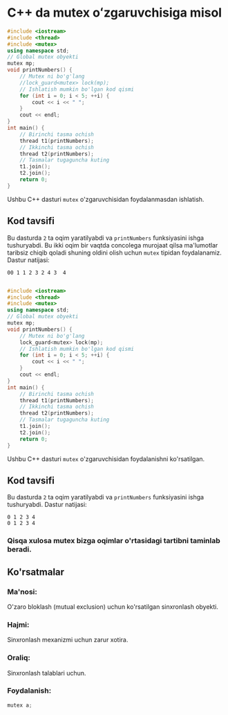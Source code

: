 # C++ da mutex oʻzgaruvchisiga misol
```cpp
#include <iostream>
#include <thread>
#include <mutex>
using namespace std;
// Global mutex obyekti
mutex mp;
void printNumbers() {
    // Mutex ni bo'g'lang
    //lock_guard<mutex> lock(mp);
    // Ishlatish mumkin bo'lgan kod qismi
    for (int i = 0; i < 5; ++i) {
        cout << i << " ";
    }
    cout << endl;
}
int main() {
    // Birinchi tasma ochish
    thread t1(printNumbers);
    // Ikkinchi tasma ochish
    thread t2(printNumbers);
    // Tasmalar tugaguncha kuting
    t1.join();
    t2.join();
    return 0;
}

```
Ushbu C++ dasturi `mutex` o'zgaruvchisidan foydalanmasdan ishlatish.
## Kod tavsifi
Bu dasturda `2` ta oqim yaratilyabdi va `printNumbers` funksiyasini ishga tushuryabdi.
Bu ikki oqim bir vaqtda concolega murojaat qilsa ma'lumotlar taribsiz chiqib qoladi shuning oldini olish uchun `mutex` tipidan foydalanamiz.
Dastur natijasi:
```console
00 1 1 2 3 2 4 3  4


```
```cpp
#include <iostream>
#include <thread>
#include <mutex>
using namespace std;
// Global mutex obyekti
mutex mp;
void printNumbers() {
    // Mutex ni bo'g'lang
    lock_guard<mutex> lock(mp);
    // Ishlatish mumkin bo'lgan kod qismi
    for (int i = 0; i < 5; ++i) {
        cout << i << " ";
    }
    cout << endl;
}
int main() {
    // Birinchi tasma ochish
    thread t1(printNumbers);
    // Ikkinchi tasma ochish
    thread t2(printNumbers);
    // Tasmalar tugaguncha kuting
    t1.join();
    t2.join();
    return 0;
}

```
Ushbu C++ dasturi `mutex` o'zgaruvchisidan foydalanishni ko'rsatilgan.
## Kod tavsifi
Bu dasturda `2` ta oqim yaratilyabdi va `printNumbers` funksiyasini ishga tushuryabdi.
Dastur natijasi:
```console
0 1 2 3 4
0 1 2 3 4
```
### Qisqa xulosa mutex bizga oqimlar o'rtasidagi tartibni taminlab beradi.
## Ko'rsatmalar
### Ma'nosi:
O'zaro bloklash (mutual exclusion) uchun ko'rsatilgan sinxronlash obyekti.
### Hajmi:
Sinxronlash mexanizmi uchun zarur xotira.
### Oraliq:
Sinxronlash talablari uchun.
### Foydalanish:
```cpp
mutex a;
```
